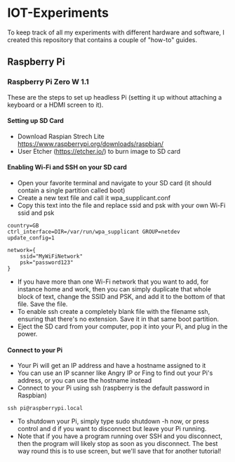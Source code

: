 # IOT-Experiments
To keep track of all my experiments with different hardware and software, I created this repository that contains a couple of "how-to" guides.

## Raspberry Pi
### Raspberry Pi Zero W 1.1
These are the steps to set up headless Pi (setting it up without attaching a keyboard or a HDMI screen to it).
#### Setting up SD Card
* Download Raspian Strech Lite https://www.raspberrypi.org/downloads/raspbian/
* User Etcher (https://etcher.io/) to burn image to SD card
#### Enabling Wi-Fi and SSH on your SD card
* Open your favorite terminal and navigate to your SD card (it should contain a single partition called boot)
* Create a new text file and call it wpa_supplicant.conf
* Copy this text into the file and replace ssid and psk with your own Wi-Fi ssid and psk
```
country=GB
ctrl_interface=DIR=/var/run/wpa_supplicant GROUP=netdev
update_config=1

network={
    ssid="MyWiFiNetwork"
    psk="password123"
}
```
* If you have more than one Wi-Fi network that you want to add, for instance home and work, then you can simply duplicate that whole block of text, change the SSID and PSK, and add it to the bottom of that file. Save the file.
* To enable ssh create a completely blank file with the filename ssh, ensuring that there's no extension. Save it in that same boot partition.
* Eject the SD card from your computer, pop it into your Pi, and plug in the power.
#### Connect to your Pi
* Your Pi will get an IP address and have a hostname assigned to it
* You can use an IP scanner like Angry IP or Fing to find out your Pi's address, or you can use the hostname instead
* Connect to your Pi using ssh (raspberry is the default password in Raspbian)
```
ssh pi@raspberrypi.local
```
* To shutdown your Pi, simply type sudo shutdown -h now, or press control and d if you want to disconnect but leave your Pi running.
* Note that if you have a program running over SSH and you disconnect, then the program will likely stop as soon as you disconnect. The best way round this is to use screen, but we'll save that for another tutorial!
